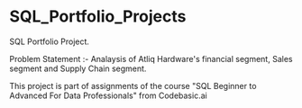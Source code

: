 # SQL_Portfolio_Projects

SQL Portfolio Project.

Problem Statement :- Analaysis of Atliq Hardware's financial segment, Sales segment and Supply Chain segment.

This project is part of assignments of the course "SQL Beginner to Advanced For Data Professionals" from Codebasic.ai
